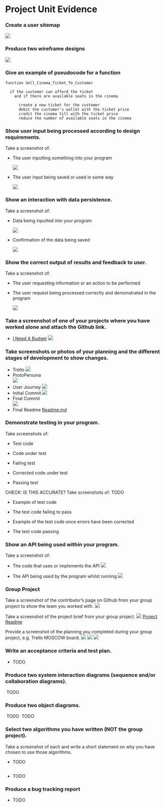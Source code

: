 # Project Unit Evidence

### Create a user sitemap
  ![](../screenshots/user_site_map.png)

### Produce two wireframe designs
  ![](../screenshots/wire_frame_mock_ups.png)

### Give an example of pseudocode for a function

```
function Sell_Cinema_Ticket_To_Customer

  if the customer can afford the ticket
    and if there are available seats in the cinema

      create a new ticket for the customer
      debit the customer's wallet with the ticket price
      credit the cinema till with the ticket price
      reduce the number of available seats in the cinema

```



### Show user input being processed according to design requirements.
Take a screenshot of:
- The user inputting something into your program

  ![](../screenshots/input_process_sainsburys_vendor.png)
- The user input being saved or used in some way

  ![](../screenshots/user_input_new_transaction.png)


### Show an interaction with data persistence.
Take a screenshot of:
- Data being inputted into your program

  ![](../screenshots/user_input_new_transaction.png)
- Confirmation of the data being saved

  ![](../screenshots/input_saved.png)


### Show the correct output of results and feedback to user.
Take a screenshot of:
- The user requesting information or an action to be performed
- The user request being processed correctly and demonstrated in the program

  ![](../screenshots/search_for_cash_output.png)



### Take a screenshot of one of your projects where you have worked alone and attach the Github link.
- [I Need A Budget](https://github.com/docljn/i_need_a_budget_in_ruby_sinatra)
  ![](../screenshots/solo_project_github.png)

### Take screenshots or photos of your planning and the different stages of development to show changes.
- Trello
  ![](../screenshots/Trello_INAB.png)
- ProtoPersona  
  ![](../screenshots/planning_proto_persona_nicole.png)
- User Journey
  ![](../screenshots/user_journey.png)
- Initial Commit
  ![](../screenshots/initial_commit.png)
- Final Commit  
  ![](../screenshots/final_commit.png)
- Final Readme
  [Readme.md](https://github.com/docljn/i_need_a_budget_in_ruby_sinatra/blob/master/readme.md)


### Demonstrate testing in your program.
Take screenshots of:
- Test code
  ![]()

- Code under test
  ![]()

- Failing test
  ![]()

- Corrected code under test
  ![]()

- Passing test
  ![]()


CHECK: IS THIS ACCURATE?
Take screenshots of:  TODO

- Example of test code
  ![]()
- The test code failing to pass
  ![]()

- Example of the test code once errors have been corrected
  ![]()

- The test code passing
  ![]()


### Show an API being used within your program.
Take a screenshot of:

- The code that uses or implements the API
  ![](../screenshots/group_api.png)

- The API being used by the program whilst running
  ![](../screenshots/group_api_output.png)


### Group Project
Take a screenshot of the contributor’s page on Github from your group project to show the team you worked with.
  ![](../screenshots/github_group_contrib.png)

Take a screenshot of the project brief from your group project.
  ![](../screenshots/group_project_brief.png)
  [Project Readme](https://github.com/docljn/codeclan_group_project/blob/master/README.md)

Provide a screenshot of the planning you completed during your group project, e.g. Trello MOSCOW board.
  ![](../screenshots/group_proto_personas.png)
  ![](../screenshots/group_user_needs.png)
  ![](../screenshots/group_trello.png)


### Write an acceptance criteria and test plan.
- TODO


### Produce two system interaction diagrams (sequence and/or collaboration diagrams).
  ![]() TODO
  ![]()


### Produce two object diagrams.
  ![]() TODO
  ![]() TODO


### Select two algorithms you have written (NOT the group project).
Take a screenshot of each and write a short statement on why you have chosen to use those algorithms.
  ![]()
  - TODO

  ![]()
  - TODO

### Produce a bug tracking report
- TODO
